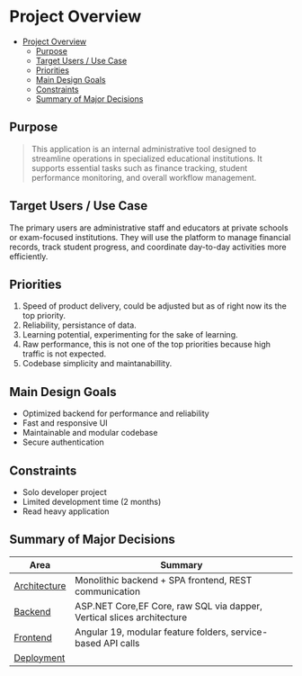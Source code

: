# Project Overview

<!--toc:start-->
- [Project Overview](#project-overview)
  - [Purpose](#purpose)
  - [Target Users / Use Case](#target-users-use-case)
  - [Priorities](#priorities)
  - [Main Design Goals](#main-design-goals)
  - [Constraints](#constraints)
  - [Summary of Major Decisions](#summary-of-major-decisions)
<!--toc:end-->

## Purpose

>This application is an internal administrative tool designed to streamline operations in specialized educational institutions.
It supports essential tasks such as finance tracking, student performance monitoring, and overall workflow management.

## Target Users / Use Case

The primary users are administrative staff and educators at private schools or exam-focused institutions.
They will use the platform to manage financial records, track student progress, and coordinate day-to-day activities more efficiently.

## Priorities
1. Speed of product delivery, could be adjusted but as of right now its the top priority.
2. Reliability, persistance of data.
3. Learning potential, experimenting for the sake of learning.
4. Raw performance, this is not one of the top priorities because high traffic is not expected.
5. Codebase simplicity and maintanabillity.

## Main Design Goals

-  Optimized backend for performance and reliability
-  Fast and responsive UI
-  Maintainable and modular codebase
-  Secure authentication

## Constraints

- Solo developer project
- Limited development time (2 months)
- Read heavy application

## Summary of Major Decisions

| Area        | Summary                                                                 |
|-------------|-------------------------------------------------------------------------|
| [Architecture](architecture.md) | Monolithic backend + SPA frontend, REST communication |
| [Backend](backend.md)       | ASP.NET Core,EF Core, raw SQL via dapper, Vertical slices architecture     |
| [Frontend](frontend.md)     | Angular 19, modular feature folders, service-based API calls |
| [Deployment](../deployment/README.md) | |

